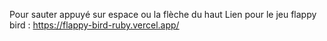 Pour sauter appuyé sur espace ou la flèche du haut 
Lien pour le jeu flappy bird : https://flappy-bird-ruby.vercel.app/
